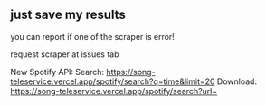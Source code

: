 <h2>just save my results</h2>

you can report if one of the scraper is error!

request scraper at issues tab


New Spotify API:
Search: https://song-teleservice.vercel.app/spotify/search?q=time&limit=20
Download: https://song-teleservice.vercel.app/spotify/search?url=
